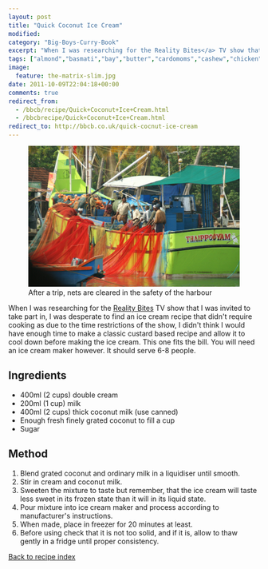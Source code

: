 ```yaml
---
layout: post
title: "Quick Coconut Ice Cream"
modified:
category: "Big-Boys-Curry-Book"
excerpt: "When I was researching for the Reality Bites</a> TV show that I was invited to"
tags: ["almond","basmati","bay","butter","cardomoms","cashew","chicken","cinnamon","cloves","cumin","ghee","lamb","mace","nuts","pepper","rice","saffron","turmeric"]
image:
  feature: the-matrix-slim.jpg
date: 2011-10-09T22:04:18+00:00
comments: true
redirect_from: 
  - /bbcb/recipe/Quick+Coconut+Ice+Cream.html
  - /bbcbrecipe/Quick+Coconut+Ice+Cream.html
redirect_to: http://bbcb.co.uk/quick-cocnut-ice-cream
---
```


<figure>
	<a href="/images/bbcb/pict2372.jpg" alt="Fishermen, Ashtamudi Lake, Kerala, India" title="Fishermen, Ashtamudi Lake, Kerala, India &#169; Ashley Kitson 12/09/2011"><img src="/images/bbcb/pict2372.jpg"/></a>
	<figcaption>After a trip, nets are cleared in the safety of the harbour</figcaption>
</figure>

When I was researching for the <a href="http://www.northantset.co.uk/news/local/corbyshley_s_kitchen_drama_1_753783" target="_blank" title="read about the show" class="bbcbrecipeextlink">Reality Bites</a> TV show that I was invited to take part in, I was desperate to find an ice cream recipe that didn't require cooking as due to the time restrictions of the show, I didn't think I would have enough time to make a classic custard based recipe and allow it to cool down before making the ice cream.  This one fits the bill.  You will need an ice cream maker however.  It should serve 6-8 people.
        
## Ingredients
        
<ul><li>400ml (2 cups) double cream</li><li>200ml (1 cup) milk</li><li>400ml (2 cups) thick coconut milk (use canned)</li><li>Enough fresh finely grated coconut to fill a cup</li><li>Sugar</li></ul>
        
## Method

<ol><li>Blend grated coconut and ordinary milk in a liquidiser until smooth.</li><li>Stir in cream and coconut milk.</li><li>Sweeten the mixture to taste but remember, that the ice cream will taste less sweet in its frozen state than it will in its liquid state.</li><li>Pour mixture into ice cream maker and process according to manufacturer's instructions.</li><li>When made, place in freezer for 20 minutes at least.</li><li>Before using check that it is not too solid, and if it is, allow to thaw gently in a fridge until proper consistency.</li></ol>   

<a href="/bbcb">Back to recipe index</a>      